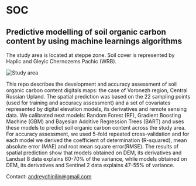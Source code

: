 # SOC
## Predictive modelling of soil organic carbon content by using machine learnings algorithms

The study area is located at steppe zone. Soil cover is represented by Haplic and Gleyic Chernozems Pachic (WRB).

![Study area]("https://github.com/chinilin/SOC/research_area.tif")

This repo describes the development and accuracy assessment of soil organic carbon content digitals maps: the case of Voronezh region, Central Russian Upland. The spatial prediction was based on the 22 sampling points (used for training and accuracy assessment) and a set of covariates represented by digital elevation models, its derivatives and remote sensing data. We calibrated next models: Random Forest (RF), Gradient Boosting Machine (GBM) and Bayesian Additive Regression Trees (BART) and uses these models to predict soil organic carbon content across the study area. For accuracy assessment, we used 5-fold repeated cross-validation and for each model we derived the coefficient of determination (R-squared), mean absolute error (MAE) and root mean square error(RMSE). The results of spatial prediction show that models obtained on DEM, its derivatives and Landsat 8 data explains 60-70% of the variance, while models obtained on DEM, its derivatives and Sentinel 2 data explains 47-55% of variance.

Contact: andreychinilin@gmail.com
